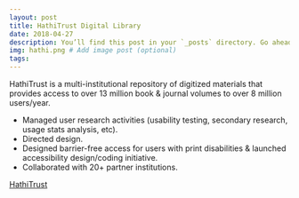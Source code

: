 ```yaml
---
layout: post
title: HathiTrust Digital Library
date: 2018-04-27
description: You’ll find this post in your `_posts` directory. Go ahead and edit it and re-build the site to see your changes. # Add post description (optional)
img: hathi.png # Add image post (optional)
tags: 
---
```

 
​HathiTrust is a multi-institutional repository of digitized materials that provides access to over 13 million book & journal volumes to over 8 million users/year. 

* Managed user research activities (usability testing, secondary research, usage stats analysis, etc).
* Directed design.
* Designed barrier-free access for users with print disabilities & launched accessibility design/coding initiative.
* Collaborated with 20+ partner institutions. ​

<a class="btn btn-large btn-inverse" href="http://www.hathitrust.com">HathiTrust</a>